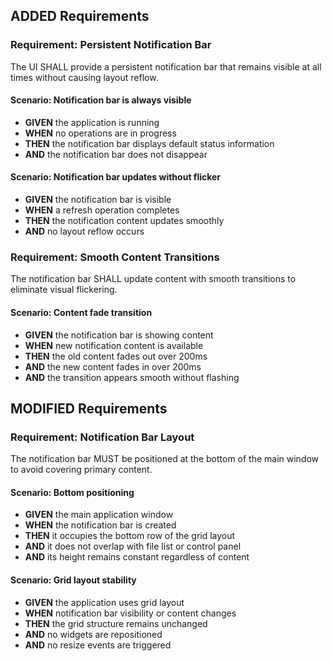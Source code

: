 ## ADDED Requirements

### Requirement: Persistent Notification Bar
The UI SHALL provide a persistent notification bar that remains visible at all times without causing layout reflow.

#### Scenario: Notification bar is always visible
- **GIVEN** the application is running
- **WHEN** no operations are in progress
- **THEN** the notification bar displays default status information
- **AND** the notification bar does not disappear

#### Scenario: Notification bar updates without flicker
- **GIVEN** the notification bar is visible
- **WHEN** a refresh operation completes
- **THEN** the notification content updates smoothly
- **AND** no layout reflow occurs

### Requirement: Smooth Content Transitions
The notification bar SHALL update content with smooth transitions to eliminate visual flickering.

#### Scenario: Content fade transition
- **GIVEN** the notification bar is showing content
- **WHEN** new notification content is available
- **THEN** the old content fades out over 200ms
- **AND** the new content fades in over 200ms
- **AND** the transition appears smooth without flashing

## MODIFIED Requirements

### Requirement: Notification Bar Layout
The notification bar MUST be positioned at the bottom of the main window to avoid covering primary content.

#### Scenario: Bottom positioning
- **GIVEN** the main application window
- **WHEN** the notification bar is created
- **THEN** it occupies the bottom row of the grid layout
- **AND** it does not overlap with file list or control panel
- **AND** its height remains constant regardless of content

#### Scenario: Grid layout stability
- **GIVEN** the application uses grid layout
- **WHEN** notification bar visibility or content changes
- **THEN** the grid structure remains unchanged
- **AND** no widgets are repositioned
- **AND** no resize events are triggered